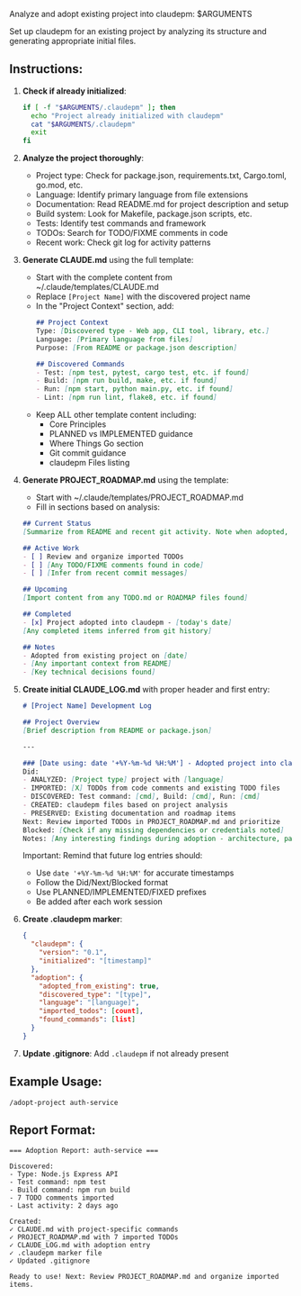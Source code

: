 Analyze and adopt existing project into claudepm: $ARGUMENTS

Set up claudepm for an existing project by analyzing its structure and generating appropriate initial files.

## Instructions:

1. **Check if already initialized**:
   ```bash
   if [ -f "$ARGUMENTS/.claudepm" ]; then
     echo "Project already initialized with claudepm"
     cat "$ARGUMENTS/.claudepm"
     exit
   fi
   ```

2. **Analyze the project thoroughly**:
   - Project type: Check for package.json, requirements.txt, Cargo.toml, go.mod, etc.
   - Language: Identify primary language from file extensions
   - Documentation: Read README.md for project description and setup
   - Build system: Look for Makefile, package.json scripts, etc.
   - Tests: Identify test commands and framework
   - TODOs: Search for TODO/FIXME comments in code
   - Recent work: Check git log for activity patterns

3. **Generate CLAUDE.md** using the full template:
   - Start with the complete content from ~/.claude/templates/CLAUDE.md
   - Replace `[Project Name]` with the discovered project name
   - In the "Project Context" section, add:
     ```markdown
     ## Project Context
     Type: [Discovered type - Web app, CLI tool, library, etc.]
     Language: [Primary language from files]
     Purpose: [From README or package.json description]
     
     ## Discovered Commands
     - Test: [npm test, pytest, cargo test, etc. if found]
     - Build: [npm run build, make, etc. if found]
     - Run: [npm start, python main.py, etc. if found]
     - Lint: [npm run lint, flake8, etc. if found]
     ```
   - Keep ALL other template content including:
     - Core Principles
     - PLANNED vs IMPLEMENTED guidance
     - Where Things Go section
     - Git commit guidance
     - claudepm Files listing

4. **Generate PROJECT_ROADMAP.md** using the template:
   - Start with ~/.claude/templates/PROJECT_ROADMAP.md
   - Fill in sections based on analysis:
   
   ```markdown
   ## Current Status
   [Summarize from README and recent git activity. Note when adopted, last commit date, general state]
   
   ## Active Work
   - [ ] Review and organize imported TODOs
   - [ ] [Any TODO/FIXME comments found in code]
   - [ ] [Infer from recent commit messages]
   
   ## Upcoming
   [Import content from any TODO.md or ROADMAP files found]
   
   ## Completed
   - [x] Project adopted into claudepm - [today's date]
   [Any completed items inferred from git history]
   
   ## Notes
   - Adopted from existing project on [date]
   - [Any important context from README]
   - [Key technical decisions found]
   ```

5. **Create initial CLAUDE_LOG.md** with proper header and first entry:
   ```markdown
   # [Project Name] Development Log
   
   ## Project Overview
   [Brief description from README or package.json]
   
   ---
   
   ### [Date using: date '+%Y-%m-%d %H:%M'] - Adopted project into claudepm
   Did:
   - ANALYZED: [Project type] project with [language]
   - IMPORTED: [X] TODOs from code comments and existing TODO files
   - DISCOVERED: Test command: [cmd], Build: [cmd], Run: [cmd]
   - CREATED: claudepm files based on project analysis
   - PRESERVED: Existing documentation and roadmap items
   Next: Review imported TODOs in PROJECT_ROADMAP.md and prioritize
   Blocked: [Check if any missing dependencies or credentials noted]
   Notes: [Any interesting findings during adoption - architecture, patterns, concerns]
   ```
   
   Important: Remind that future log entries should:
   - Use `date '+%Y-%m-%d %H:%M'` for accurate timestamps
   - Follow the Did/Next/Blocked format
   - Use PLANNED/IMPLEMENTED/FIXED prefixes
   - Be added after each work session

6. **Create .claudepm marker**:
   ```json
   {
     "claudepm": {
       "version": "0.1",
       "initialized": "[timestamp]"
     },
     "adoption": {
       "adopted_from_existing": true,
       "discovered_type": "[type]",
       "language": "[language]",
       "imported_todos": [count],
       "found_commands": [list]
     }
   }
   ```

7. **Update .gitignore**:
   Add `.claudepm` if not already present

## Example Usage:
```
/adopt-project auth-service
```

## Report Format:
```
=== Adoption Report: auth-service ===

Discovered:
- Type: Node.js Express API
- Test command: npm test
- Build command: npm run build
- 7 TODO comments imported
- Last activity: 2 days ago

Created:
✓ CLAUDE.md with project-specific commands
✓ PROJECT_ROADMAP.md with 7 imported TODOs
✓ CLAUDE_LOG.md with adoption entry
✓ .claudepm marker file
✓ Updated .gitignore

Ready to use! Next: Review PROJECT_ROADMAP.md and organize imported items.
```